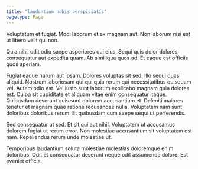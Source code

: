 ```yaml
---
title: "laudantium nobis perspiciatis"
pagetype: Page
---
```

Voluptatum et fugiat. Modi laborum et ex magnam aut. Non laborum nisi est ut libero velit qui non.

Quia nihil odit odio saepe asperiores qui eius. Sequi quis dolor dolores consequatur aut expedita quam. Ab similique quos ad. Et eaque est officiis quos aperiam.

Fugiat eaque harum aut ipsam. Dolores voluptas sit sed. Illo sequi quasi aliquid. Nostrum laboriosam qui qui quia rerum qui necessitatibus quisquam vel. Autem odio est.
Vel iusto sunt laborum explicabo magnam quia dolores est. Culpa sit cupiditate et aliquam vitae enim consequatur itaque. Quibusdam deserunt quis sunt dolorem accusantium et. Deleniti maiores tenetur et magnam quae ratione recusandae nulla. Voluptatem nam sunt doloribus doloribus rerum. Et quibusdam cum saepe sequi ut perferendis.

Sed consequatur ut sed. Et sit qui aut nihil. Voluptatem ut accusamus dolorem fugiat ut rerum error. Non molestiae accusantium sit voluptatem est nam. Repellendus rerum unde molestiae ut.

Temporibus laudantium soluta molestiae molestias doloremque enim doloribus. Odit et consequatur deserunt neque odit assumenda dolore. Est eveniet officia.
